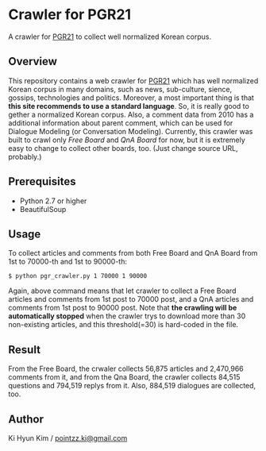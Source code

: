 # Crawler for PGR21
A crawler for [PGR21](http://pgr21.com) to collect well normalized Korean corpus.

## Overview
This repository contains a web crawler for [PGR21](http://pgr21.com/) which has well normalized Korean corpus in many domains, such as news, sub-culture, sience, gossips, technologies and politics.
Moreover, a most important thing is that **this site recommends to use a standard language**. So, it is really good to gether a normalized Korean corpus.
Also, a comment data from 2010 has a additional information about parent comment, which can be used for Dialogue Modeling (or Conversation Modeling).
Currently, this crawler was built to crawl only *Free Board* and *QnA Board* for now, but it is extremely easy to change to collect other boards, too. (Just change source URL, probably.)

## Prerequisites
- Python 2.7 or higher
- BeautifulSoup

## Usage
To collect articles and comments from both Free Board and QnA Board from 1st to 70000-th and 1st to 90000-th:

	$ python pgr_crawler.py 1 70000 1 90000

Again, above command means that let crawler to collect a Free Board articles and comments from 1st post to 70000 post, and a QnA articles and comments from 1st post to 90000 post.
Note that **the crawling will be automatically stopped** when the crawler trys to download more than 30 non-existing articles, and this threshold(=30) is hard-coded in the file.

## Result
From the Free Board, the crwaler collects 56,875 articles and 2,470,966 comments from it, and from the Qna Board, the crawler collects 84,515 questions and 794,519 replys from it.
Also, 884,519 dialogues are collected, too.

## Author
Ki Hyun Kim / pointzz.ki@gmail.com